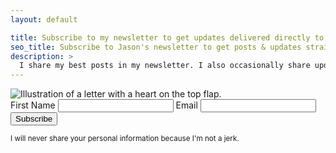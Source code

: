 ```yaml
---
layout: default

title: Subscribe to my newsletter to get updates delivered directly to your inbox.
seo_title: Subscribe to Jason's newsletter to get posts & updates straight to your inbox.
description: >
  I share my best posts in my newsletter. I also occasionally share updates and news when it's relevant and helpful.
---
```


<div class="opt-in">
  <div class="opt-in-image">
    <img loading="lazy" src="https://res.cloudinary.com/jlengstorf/image/upload/q_auto,f_auto,c_fill,w_280,h_296/jason.af/opt-in.jpg" alt="Illustration of a letter with a heart on the top flap." />
  </div>
  <form action="/api/subscribe" method="POST">
    <label for="firstName">First Name</label>
    <input id="firstName" name="firstName" type="text" />
    <label for="email">Email</label>
    <input id="email" name="email" type="email" />
    <button type="submit">Subscribe</button>
    <p class="notice"><small>I will never share your personal information because I'm not a jerk.</small></p>
  </form>
</div>
